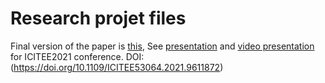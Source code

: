 # Research projet files
Final version of the paper is [this](Paper.pdf), See [presentation](Paper%20Presentation.pptx) and [video presentation](ICITEE2021.%20IML%20presentation.mp4) for ICITEE2021 conference. DOI:(https://doi.org/10.1109/ICITEE53064.2021.9611872)